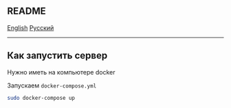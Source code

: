 ## README

[English](README.md) [Русский](README-ru.md)



---



## Как запустить сервер

Нужно иметь на компьютере docker

Запускаем `docker-compose.yml`

```bash
sudo docker-compose up
```
